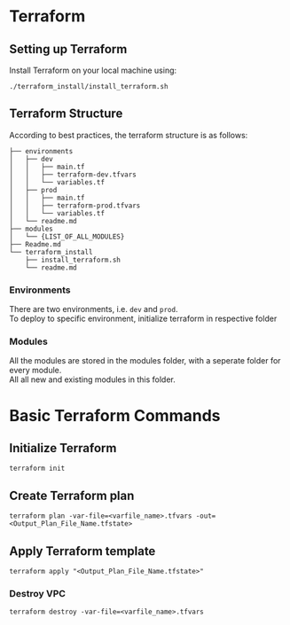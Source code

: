 # Terraform

## Setting up Terraform
Install Terraform on your local machine using:
```shell script
./terraform_install/install_terraform.sh
```

## Terraform Structure

According to best practices, the terraform structure is as follows:
```
├── environments
│   ├── dev
│   │   ├── main.tf
│   │   ├── terraform-dev.tfvars
│   │   └── variables.tf
│   ├── prod
│   │   ├── main.tf
│   │   ├── terraform-prod.tfvars
│   │   └── variables.tf
│   └── readme.md
├── modules
│   └── {LIST_OF_ALL_MODULES}
├── Readme.md
└── terraform_install
    ├── install_terraform.sh
    └── readme.md
```

### Environments
There are two environments, i.e. `dev` and `prod`. \
To deploy to specific environment, initialize terraform in respective folder

### Modules
All the modules are stored in the modules folder, with a seperate folder for every module. \
All all new and existing modules in this folder.


# Basic Terraform Commands
## Initialize Terraform 
```shell script
terraform init
```

## Create Terraform plan 
```shell script
terraform plan -var-file=<varfile_name>.tfvars -out=<Output_Plan_File_Name.tfstate>
```

## Apply Terraform template 
```shell script
terraform apply "<Output_Plan_File_Name.tfstate>"
```

### Destroy VPC
```shell script
terraform destroy -var-file=<varfile_name>.tfvars
```